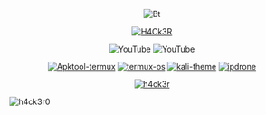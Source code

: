 
<p align="center"><img src="https://user-images.githubusercontent.com/46929618/150071352-0321e505-255d-4034-b884-fb166cc7e488.gif" alt="Bt">
  
<p align="center"><a href="https://github.com/h4ck3r0"><img title="H4Ck3R" src="https://github-readme-stats.vercel.app/api?username=h4ck3r0&show_icons=true&include_all_commits=true&theme=chartreuse-dark&cache_seconds=3200"></a>
<p align="center">
<a href="https://github.com/h4ck3ro"><img title="YouTube" src="https://img.shields.io/badge/Github-H4Ck3R-brightgreen?style=for-the-badge&logo=github"></a>
<a href="https://youtube.com/c/h4ck3r0"><img title="YouTube" src="https://img.shields.io/badge/YouTube-H4Ck3R-red?style=for-the-badge&logo=Youtube"></a>
</p>
<p align="center">
<a href="https://github.com/h4ck3r0/Apktool-termux"><img title="Apktool-termux" src="https://github-readme-stats.vercel.app/api/pin/?username=h4ck3r0&repo=Apktool-termux&theme=radical"></a>
<a href="https://github.com/h4ck3r0/Termux-os"><img title="termux-os" src="https://github-readme-stats.vercel.app/api/pin/?username=h4ck3r0&repo=Termux-os&theme=vision-friendly-dark"></a>
<a href="https://github.com/h4ck3r0/kali-theme"><img title="kali-theme" src="https://github-readme-stats.vercel.app/api/pin/?username=h4ck3r0&repo=kali-theme&theme=vision-friendly-dark"></a>
<a href="https://github.com/h4ck3r0/Termux-banner"><img title="ipdrone" src="https://github-readme-stats.vercel.app/api/pin/?username=h4ck3r0&repo=Termux-banner&theme=vision-friendly-dark"></a>
</p>
<p align="center">
<a href="https://github.com/h4ck3r0"><img title="h4ck3r" src="https://github-readme-stats.vercel.app/api/top-langs/?username=h4ck3r0&layout=compact&theme=chartreuse-dark&cache_seconds=3200"></a>
</p>

<p><img align="center" src="https://github-readme-streak-stats.herokuapp.com/?user=h4ck3r0&theme=chartreuse-dark&cache_seconds=3200" alt="h4ck3r0" /></p>
